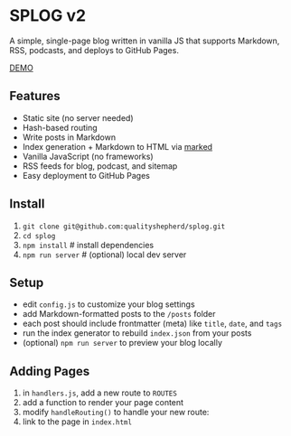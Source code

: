 # SPLOG v2

A simple, single-page blog written in vanilla JS that supports Markdown, RSS, podcasts, and deploys to GitHub Pages.

[DEMO](https://splog.brine.dev)

## Features
- Static site (no server needed)
- Hash-based routing
- Write posts in Markdown
- Index generation + Markdown to HTML via [marked](https://github.com/markedjs/marked)
- Vanilla JavaScript (no frameworks)
- RSS feeds for blog, podcast, and sitemap
- Easy deployment to GitHub Pages

## Install
1. `git clone git@github.com:qualityshepherd/splog.git`
1. `cd splog`
1. `npm install`       # install dependencies
1. `npm run server`    # (optional) local dev server

## Setup
- edit `config.js` to customize your blog settings
- add Markdown-formatted posts to the `/posts` folder
- each post should include frontmatter (meta) like `title`, `date`, and `tags`
- run the index generator to rebuild `index.json` from your posts
- (optional) `npm run server` to preview your blog locally

## Adding Pages
1. in `handlers.js`, add a new route to `ROUTES`
1. add a function to render your page content
1. modify `handleRouting()` to handle your new route:
1. link to the page in `index.html`
